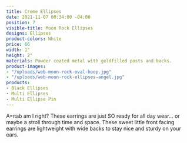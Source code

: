 ```yaml
---
title: Creme Ellipses
date: 2021-11-07 00:34:00 -04:00
position: 7
visible-title: Moon Rock Ellipses
designs: Ellipses
product-colors: White
price: 66
width: 1"
height: 2"
materials: Powder coated metal with goldfilled posts and backs.
product-images:
- "/uploads/web-moon-rock-oval-hoop.jpg"
- "/uploads/web-moon-rock-ellipses-angel.jpg"
products:
- Black Ellipses
- Multi Ellipses
- Multi Ellipse Pin
---
```


A=πab am I right? These earrings are just SO ready for all day wear... or maybe a stroll through time and space. These sweet little front facing earrings are lightweight with wide backs to stay nice and sturdy on your ears. 